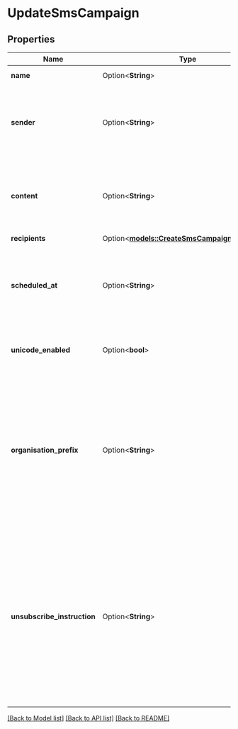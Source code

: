 # UpdateSmsCampaign

## Properties

Name | Type | Description | Notes
------------ | ------------- | ------------- | -------------
**name** | Option<**String**> | Name of the campaign | [optional]
**sender** | Option<**String**> | Name of the sender. **The number of characters is limited to 11 for alphanumeric characters and 15 for numeric characters**  | [optional]
**content** | Option<**String**> | Content of the message. The **maximum characters used per SMS is 160**, if used more than that, it will be counted as more than one SMS  | [optional]
**recipients** | Option<[**models::CreateSmsCampaignRecipients**](createSmsCampaign_recipients.md)> |  | [optional]
**scheduled_at** | Option<**String**> | UTC date-time on which the campaign has to run (YYYY-MM-DDTHH:mm:ss.SSSZ). **Prefer to pass your timezone in date-time format for accurate result.**  | [optional]
**unicode_enabled** | Option<**bool**> | Format of the message. It indicates whether the content should be treated as unicode or not.  | [optional][default to false]
**organisation_prefix** | Option<**String**> | A recognizable prefix will ensure your audience knows who you are. Recommended by U.S. carriers. This will be added as your Brand Name before the message content. **Prefer verifying maximum length of 160 characters including this prefix in message content to avoid multiple sending of same sms.** | [optional]
**unsubscribe_instruction** | Option<**String**> | Instructions to unsubscribe from future communications. Recommended by U.S. carriers. Must include **STOP** keyword. This will be added as instructions after the end of message content. **Prefer verifying maximum length of 160 characters including this instructions in message content to avoid multiple sending of same sms.** | [optional]

[[Back to Model list]](../README.md#documentation-for-models) [[Back to API list]](../README.md#documentation-for-api-endpoints) [[Back to README]](../README.md)


